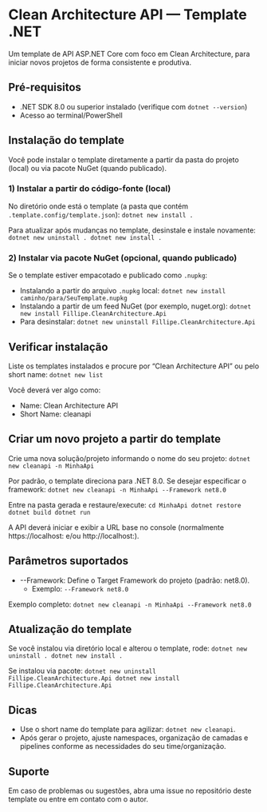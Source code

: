 # Clean Architecture API — Template .NET

Um template de API ASP.NET Core com foco em Clean Architecture, para iniciar novos projetos de forma consistente e produtiva.

## Pré-requisitos

- .NET SDK 8.0 ou superior instalado (verifique com `dotnet --version`)
- Acesso ao terminal/PowerShell

## Instalação do template

Você pode instalar o template diretamente a partir da pasta do projeto (local) ou via pacote NuGet (quando publicado).

### 1) Instalar a partir do código-fonte (local)

No diretório onde está o template (a pasta que contém `.template.config/template.json`):
`dotnet new install .`

Para atualizar após mudanças no template, desinstale e instale novamente:
`dotnet new uninstall . dotnet new install .`

### 2) Instalar via pacote NuGet (opcional, quando publicado)

Se o template estiver empacotado e publicado como `.nupkg`:

- Instalando a partir do arquivo `.nupkg` local: `dotnet new install caminho/para/SeuTemplate.nupkg`
- Instalando a partir de um feed NuGet (por exemplo, nuget.org): `dotnet new install Fillipe.CleanArchitecture.Api`
- Para desinstalar: `dotnet new uninstall Fillipe.CleanArchitecture.Api`

## Verificar instalação

Liste os templates instalados e procure por “Clean Architecture API” ou pelo short name: `dotnet new list`

Você deverá ver algo como:
- Name: Clean Architecture API
- Short Name: cleanapi

## Criar um novo projeto a partir do template

Crie uma nova solução/projeto informando o nome do seu projeto: `dotnet new cleanapi -n MinhaApi`

Por padrão, o template direciona para .NET 8.0. Se desejar especificar o framework: `dotnet new cleanapi -n MinhaApi --Framework net8.0`

Entre na pasta gerada e restaure/execute: `cd MinhaApi dotnet restore dotnet build dotnet run`


A API deverá iniciar e exibir a URL base no console (normalmente https://localhost:<porta> e/ou http://localhost:<porta>).

## Parâmetros suportados

- --Framework: Define o Target Framework do projeto (padrão: net8.0).
  - Exemplo: `--Framework net8.0`

Exemplo completo: `dotnet new cleanapi -n MinhaApi --Framework net8.0`


## Atualização do template

Se você instalou via diretório local e alterou o template, rode: `dotnet new uninstall . dotnet new install .`

Se instalou via pacote: `dotnet new uninstall Fillipe.CleanArchitecture.Api dotnet new install Fillipe.CleanArchitecture.Api`


## Dicas

- Use o short name do template para agilizar: `dotnet new cleanapi`.
- Após gerar o projeto, ajuste namespaces, organização de camadas e pipelines conforme as necessidades do seu time/organização.

## Suporte

Em caso de problemas ou sugestões, abra uma issue no repositório deste template ou entre em contato com o autor.
